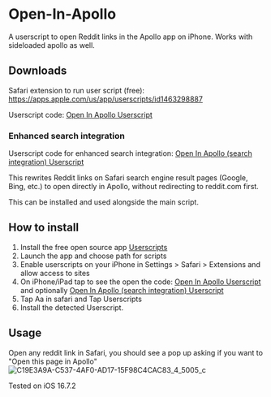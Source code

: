 # Open-In-Apollo

A userscript to open Reddit links in the Apollo app on iPhone. Works with sideloaded apollo as well.

## Downloads
Safari extension to run user script (free): https://apps.apple.com/us/app/userscripts/id1463298887  
  
Userscript code: [Open In Apollo Userscript][OpenInApollo]

### Enhanced search integration

Userscript code for enhanced search integration: [Open In Apollo (search integration) Userscript][OpenInApolloSearch]

This rewrites Reddit links on Safari search engine result pages (Google, Bing, etc.) to open directly in Apollo, without redirecting to reddit.com first.

This can be installed and used alongside the main script.

## How to install

1. Install the free open source app [Userscripts](https://apps.apple.com/us/app/userscripts/id1463298887)  
2. Launch the app and choose path for scripts  
3. Enable userscripts on your iPhone in Settings > Safari > Extensions and allow access to sites
4. On iPhone/iPad tap to see the open the code: [Open In Apollo Userscript][OpenInApollo] and optionally [Open In Apollo (search integration) Userscript][OpenInApolloSearch]
5. Tap Aa in safari and Tap Userscripts  
6. Install the detected Userscript.  

## Usage
Open any reddit link in Safari, you should see a pop up asking if you want to "Open this page in Apollo"
![C19E3A9A-C537-4AF0-AD17-15F98C4CAC83_4_5005_c](https://github.com/AnthonyGress/Open-In-Apollo/assets/70029654/2c719d2d-7f7b-42d7-b35a-60cdb571d92c)


Tested on iOS 16.7.2

[OpenInApollo]: https://raw.githubusercontent.com/AnthonyGress/Open-In-Apollo/refs/heads/main/open-in-apollo.user.js
[OpenInApolloSearch]: https://raw.githubusercontent.com/AnthonyGress/Open-In-Apollo/refs/heads/main/open-in-apollo-search-integration.user.js
